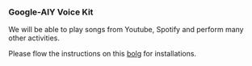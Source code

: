 ### Google-AIY Voice Kit
We will be able to play songs from Youtube, Spotify and perform many other activities.

Please flow the instructions on this [bolg](https://gassistpi.blogspot.com/p/headless-google-assistant.html) for installations. 
